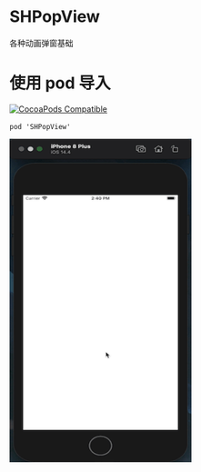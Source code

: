 # SHPopView
各种动画弹窗基础
# 使用 pod 导入
[![CocoaPods Compatible](https://img.shields.io/cocoapods/v/SHPopView.svg)](https://img.shields.io/cocoapods/v/SHPopView.svg)
```
pod 'SHPopView'
```
<img src="https://github.com/CCSH/SHPopView/blob/main/QQ20210303-144049-HD.gif" width="320" height="569"/>
